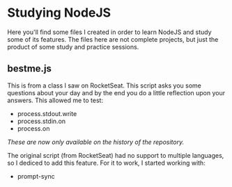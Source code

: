 # Studying NodeJS

Here you'll find some files I created in order to learn NodeJS and study some of its features. The files here are not complete projects, but just the product of some study and practice sessions.

## bestme.js

This is from a class I saw on RocketSeat. This script asks you some questions about your day and by the end you do a little reflection upon your answers. This allowed me to test:
- process.stdout.write
- process.stdin.on
- process.on

*These are now only available on the history of the repository.*

The original script (from RocketSeat) had no support to multiple languages, so I dediced to add this feature. For it to work, I started working with:
- prompt-sync